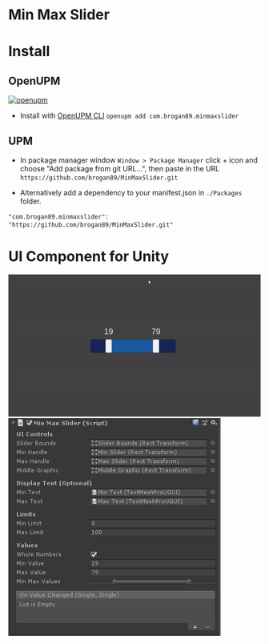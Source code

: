 # Min Max Slider

# Install

## OpenUPM
[![openupm](https://img.shields.io/npm/v/com.brogan89.minmaxslider?label=openupm&registry_uri=https://package.openupm.com)](https://openupm.com/packages/com.brogan89.minmaxslider)

- Install with [OpenUPM CLI](https://openupm.com/) `openupm add com.brogan89.minmaxslider`

## UPM
- In package manager window `Window > Package Manager` click + icon and choose "Add package from git URL...", then paste in the URL `https://github.com/brogan89/MinMaxSlider.git`

- Alternatively add a dependency to your manifest.json in `./Packages` folder.
```
"com.brogan89.minmaxslider": "https://github.com/brogan89/MinMaxSlider.git"
```


# UI Component for Unity 

![slider-gif](./Resources/example.gif)
![inspector](./Resources/Inspector.PNG)
